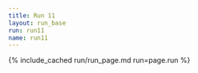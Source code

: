 ```yaml
---
title: Run 11
layout: run_base
run: run11
name: run11
---
```

{% include_cached run/run_page.md run=page.run %}

